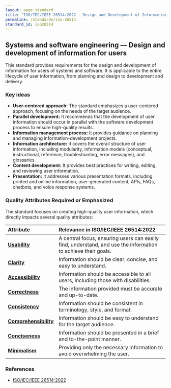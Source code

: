 ```yaml
---
layout: page_standard
title: "ISO/IEC/IEEE 26514:2022 - Design and Development of Information for Users"
permalink: /standards/iso-26514
standard_id: iso26514
---
```


## Systems and software engineering — Design and development of information for users

This standard provides requirements for the design and development of information for users of systems and software. 
It is applicable to the entire lifecycle of user information, from planning and design to development and delivery.


### Key ideas

-   **User-centered approach:** The standard emphasizes a user-centered approach, focusing on the needs of the target audience.
-   **Parallel development:** It recommends that the development of user information should occur in parallel with the software development process to ensure high-quality results.
-   **Information management process:** It provides guidance on planning and managing information-development projects.
-   **Information architecture:** It covers the overall structure of user information, including modularity, information models (conceptual, instructional, reference, troubleshooting, error messages), and glossaries.
-   **Content development:** It provides best practices for writing, editing, and reviewing user information.
-   **Presentation:** It addresses various presentation formats, including printed and online information, user-generated content, APIs, FAQs, chatbots, and voice response systems.

### Quality Attributes Required or Emphasized

The standard focuses on creating high-quality user information, which directly impacts several quality attributes:

| Attribute | Relevance in ISO/IEC/IEEE 26514:2022 |
|:--- |:--- |
| **[Usability](/qualities/usability)** | A central focus, ensuring users can easily find, understand, and use the information to achieve their goals. |
| **[Clarity](/qualities/clarity)** | Information should be clear, concise, and easy to understand. |
| **[Accessibility](/qualities/accessibility)** | Information should be accessible to all users, including those with disabilities. |
| **[Correctness](/qualities/correctness)** | The information provided must be accurate and up-to-date. |
| **[Consistency](/qualities/consistency)** | Information should be consistent in terminology, style, and format. |
| **[Comprehensibility](/qualities/comprehensibility)** | Information should be easy to understand for the target audience. |
| **[Conciseness](/qualities/conciseness)** | Information should be presented in a brief and to-the-point manner. |
| **[Minimalism](/qualities/minimalism)** | Providing only the necessary information to avoid overwhelming the user. |

### References

-   [ISO/IEC/IEEE 26514:2022](https://www.iso.org/standard/82246.html)
